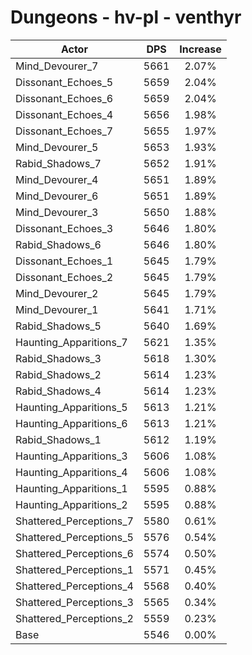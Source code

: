# Dungeons - hv-pl - venthyr
| Actor | DPS | Increase |
|---|:---:|:---:|
|Mind_Devourer_7|5661|2.07%|
|Dissonant_Echoes_5|5659|2.04%|
|Dissonant_Echoes_6|5659|2.04%|
|Dissonant_Echoes_4|5656|1.98%|
|Dissonant_Echoes_7|5655|1.97%|
|Mind_Devourer_5|5653|1.93%|
|Rabid_Shadows_7|5652|1.91%|
|Mind_Devourer_4|5651|1.89%|
|Mind_Devourer_6|5651|1.89%|
|Mind_Devourer_3|5650|1.88%|
|Dissonant_Echoes_3|5646|1.80%|
|Rabid_Shadows_6|5646|1.80%|
|Dissonant_Echoes_1|5645|1.79%|
|Dissonant_Echoes_2|5645|1.79%|
|Mind_Devourer_2|5645|1.79%|
|Mind_Devourer_1|5641|1.71%|
|Rabid_Shadows_5|5640|1.69%|
|Haunting_Apparitions_7|5621|1.35%|
|Rabid_Shadows_3|5618|1.30%|
|Rabid_Shadows_2|5614|1.23%|
|Rabid_Shadows_4|5614|1.23%|
|Haunting_Apparitions_5|5613|1.21%|
|Haunting_Apparitions_6|5613|1.21%|
|Rabid_Shadows_1|5612|1.19%|
|Haunting_Apparitions_3|5606|1.08%|
|Haunting_Apparitions_4|5606|1.08%|
|Haunting_Apparitions_1|5595|0.88%|
|Haunting_Apparitions_2|5595|0.88%|
|Shattered_Perceptions_7|5580|0.61%|
|Shattered_Perceptions_5|5576|0.54%|
|Shattered_Perceptions_6|5574|0.50%|
|Shattered_Perceptions_1|5571|0.45%|
|Shattered_Perceptions_4|5568|0.40%|
|Shattered_Perceptions_3|5565|0.34%|
|Shattered_Perceptions_2|5559|0.23%|
|Base|5546|0.00%|
